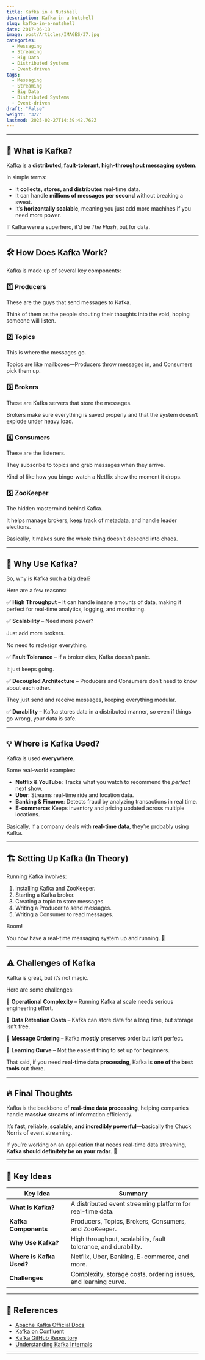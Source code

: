 ```yaml
---
title: Kafka in a Nutshell
description: Kafka in a Nutshell
slug: kafka-in-a-nutshell
date: 2017-06-18
image: post/Articles/IMAGES/37.jpg
categories:
  - Messaging
  - Streaming
  - Big Data
  - Distributed Systems
  - Event-driven
tags:
  - Messaging
  - Streaming
  - Big Data
  - Distributed Systems
  - Event-driven
draft: "False"
weight: "327"
lastmod: 2025-02-27T14:39:42.762Z
---
```

<!-- # Kafka in a Nutshell 🥜

Alright, let’s talk about Kafka.

No, not the guy who wrote *The Metamorphosis*.

I mean **Apache Kafka**—the distributed event streaming platform that’s basically the backbone of modern real-time data processing.

If you’ve ever wondered how big companies handle an ungodly amount of real-time data without their servers melting into a puddle, Kafka is the answer.

It’s like the postal service of data, except way faster, infinitely scalable, and it doesn’t lose your packages. -->

***

## 🚀 What is Kafka?

Kafka is a **distributed, fault-tolerant, high-throughput messaging system**.

In simple terms:

* It **collects, stores, and distributes** real-time data.
* It can handle **millions of messages per second** without breaking a sweat.
* It’s **horizontally scalable**, meaning you just add more machines if you need more power.

If Kafka were a superhero, it’d be *The Flash*, but for data.

***

## 🛠️ How Does Kafka Work?

Kafka is made up of several key components:

### **1️⃣ Producers**

These are the guys that send messages to Kafka.

Think of them as the people shouting their thoughts into the void, hoping someone will listen.

### **2️⃣ Topics**

This is where the messages go.

Topics are like mailboxes—Producers throw messages in, and Consumers pick them up.

### **3️⃣ Brokers**

These are Kafka servers that store the messages.

Brokers make sure everything is saved properly and that the system doesn’t explode under heavy load.

### **4️⃣ Consumers**

These are the listeners.

They subscribe to topics and grab messages when they arrive.

Kind of like how you binge-watch a Netflix show the moment it drops.

### **5️⃣ ZooKeeper**

The hidden mastermind behind Kafka.

It helps manage brokers, keep track of metadata, and handle leader elections.

Basically, it makes sure the whole thing doesn’t descend into chaos.

***

## 🤔 Why Use Kafka?

So, why is Kafka such a big deal?

Here are a few reasons:

✅ **High Throughput** – It can handle insane amounts of data, making it perfect for real-time analytics, logging, and monitoring.

✅ **Scalability** – Need more power?

Just add more brokers.

No need to redesign everything.

✅ **Fault Tolerance** – If a broker dies, Kafka doesn’t panic.

It just keeps going.

✅ **Decoupled Architecture** – Producers and Consumers don’t need to know about each other.

They just send and receive messages, keeping everything modular.

✅ **Durability** – Kafka stores data in a distributed manner, so even if things go wrong, your data is safe.

***

## 💡 Where is Kafka Used?

Kafka is used **everywhere**.

Some real-world examples:

* **Netflix & YouTube**: Tracks what you watch to recommend the *perfect* next show.
* **Uber**: Streams real-time ride and location data.
* **Banking & Finance**: Detects fraud by analyzing transactions in real time.
* **E-commerce**: Keeps inventory and pricing updated across multiple locations.

Basically, if a company deals with **real-time data**, they’re probably using Kafka.

***

## 🏗️ Setting Up Kafka (In Theory)

Running Kafka involves:

1. Installing Kafka and ZooKeeper.
2. Starting a Kafka broker.
3. Creating a topic to store messages.
4. Writing a Producer to send messages.
5. Writing a Consumer to read messages.

Boom!

You now have a real-time messaging system up and running. 🎉

***

## ⚠️ Challenges of Kafka

Kafka is great, but it’s not magic.

Here are some challenges:

🔹 **Operational Complexity** – Running Kafka at scale needs serious engineering effort.

🔹 **Data Retention Costs** – Kafka can store data for a long time, but storage isn’t free.

🔹 **Message Ordering** – Kafka **mostly** preserves order but isn’t perfect.

🔹 **Learning Curve** – Not the easiest thing to set up for beginners.

That said, if you need **real-time data processing**, Kafka is **one of the best tools** out there.

***

## 🔥 Final Thoughts

Kafka is the backbone of **real-time data processing**, helping companies handle **massive** streams of information efficiently.

It’s **fast, reliable, scalable, and incredibly powerful**—basically the Chuck Norris of event streaming.

If you’re working on an application that needs real-time data streaming, **Kafka should definitely be on your radar**. 🚀

***

## 📌 Key Ideas

| Key Idea                 | Summary                                                         |
| ------------------------ | --------------------------------------------------------------- |
| **What is Kafka?**       | A distributed event streaming platform for real-time data.      |
| **Kafka Components**     | Producers, Topics, Brokers, Consumers, and ZooKeeper.           |
| **Why Use Kafka?**       | High throughput, scalability, fault tolerance, and durability.  |
| **Where is Kafka Used?** | Netflix, Uber, Banking, E-commerce, and more.                   |
| **Challenges**           | Complexity, storage costs, ordering issues, and learning curve. |

***

## 🔗 References

* [Apache Kafka Official Docs](https://kafka.apache.org/documentation/)
* [Kafka on Confluent](https://www.confluent.io/)
* [Kafka GitHub Repository](https://github.com/apache/kafka)
* [Understanding Kafka Internals](https://developer.confluent.io/)

***

```


```
